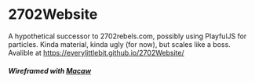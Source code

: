 # 2702Website
A hypothetical successor to 2702rebels.com, possibly using PlayfulJS for particles. Kinda material, kinda ugly (for now), but scales like a boss.
Avalible at https://everylittlebit.github.io/2702Website/
##### Wireframed with  [Macaw](macaw.co)
